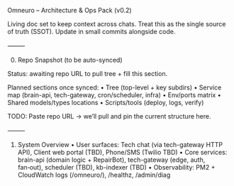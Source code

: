 Omneuro – Architecture & Ops Pack (v0.2)

Living doc set to keep context across chats. Treat this as the single source of truth (SSOT). Update in small commits alongside code.

⸻

0) Repo Snapshot (to be auto-synced)

Status: awaiting repo URL to pull tree + fill this section.

Planned sections once synced:
	•	Tree (top-level + key subdirs)
	•	Service map (brain-api, tech-gateway, cron/scheduler, infra)
	•	Env/ports matrix
	•	Shared models/types locations
	•	Scripts/tools (deploy, logs, verify)

TODO: Paste repo URL → we’ll pull and pin the current structure here.

⸻

1) System Overview
	•	User surfaces: Tech chat (via tech-gateway HTTP API), Client web portal (TBD), Phone/SMS (Twilio TBD)
	•	Core services: brain-api (domain logic + RepairBot), tech-gateway (edge, auth, fan‑out), scheduler (TBD), kb-indexer (TBD)
	•	Observability: PM2 + CloudWatch logs (/omneuro/<module>), /healthz, /admin/diag

